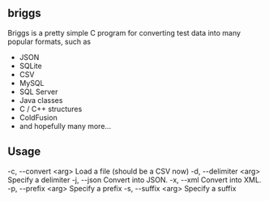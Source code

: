 briggs
------

Briggs is a pretty simple C program for converting test data into many popular 
formats, such as

- JSON
- SQLite
- CSV
- MySQL
- SQL Server
- Java classes
- C / C++ structures
- ColdFusion
- and hopefully many more... 



Usage
-----
-c, --convert &lt;arg&gt;    Load a file (should be a CSV now)
-d, --delimiter &lt;arg&gt;  Specify a delimiter
-j, --json                   Convert into JSON.
-x, --xml                    Convert into XML.
-p, --prefix &lt;arg&gt;     Specify a prefix
-s, --suffix &lt;arg&gt;     Specify a suffix

